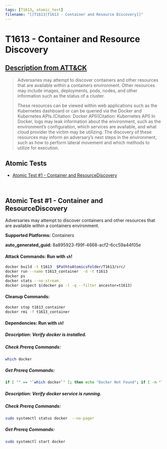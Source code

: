 ```yaml
---
tags: [T1613, atomic_test]
filename: "[[T1613|T1613 - Container and Resource Discovery]]"
---
```


# T1613 - Container and Resource Discovery
## [Description from ATT&CK](https://attack.mitre.org/techniques/T1613)
<blockquote>Adversaries may attempt to discover containers and other resources that are available within a containers environment. Other resources may include images, deployments, pods, nodes, and other information such as the status of a cluster.

These resources can be viewed within web applications such as the Kubernetes dashboard or can be queried via the Docker and Kubernetes APIs.(Citation: Docker API)(Citation: Kubernetes API) In Docker, logs may leak information about the environment, such as the environment’s configuration, which services are available, and what cloud provider the victim may be utilizing. The discovery of these resources may inform an adversary’s next steps in the environment, such as how to perform lateral movement and which methods to utilize for execution. </blockquote>

## Atomic Tests

- [Atomic Test #1 - Container and ResourceDiscovery](#atomic-test-1---container-and-resourcediscovery)


<br/>

## Atomic Test #1 - Container and ResourceDiscovery
Adversaries may attempt to discover containers and other resources that are available within a containers environment.

**Supported Platforms:** Containers


**auto_generated_guid:** 8a895923-f99f-4668-acf2-6cc59a44f05e






#### Attack Commands: Run with `sh`! 


```sh
docker build -t t1613  $PathtoAtomicsFolder/T1613/src/
docker run --name t1613_container  -d -t t1613
docker ps
docker stats --no-stream
docker inspect $(docker ps -l -q --filter ancestor=t1613)
```

#### Cleanup Commands:
```sh
docker stop t1613_container
docker rmi -f t1613_container
```



#### Dependencies:  Run with `sh`!
##### Description: Verify docker is installed.
##### Check Prereq Commands:
```sh
which docker
```
##### Get Prereq Commands:
```sh
if [ "" == "`which docker`" ]; then echo "Docker Not Found"; if [ -n "`which apt-get`" ]; then sudo apt-get -y install docker ; elif [ -n "`which yum`" ]; then sudo yum -y install docker ; fi ; else echo "Docker installed"; fi
```
##### Description: Verify docker service is running.
##### Check Prereq Commands:
```sh
sudo systemctl status docker  --no-pager
```
##### Get Prereq Commands:
```sh
sudo systemctl start docker
```




<br/>

